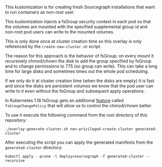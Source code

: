 This kustomization is for creating fresh Sourcegraph installations that want to run containers as non-root user.

This kustomization injects a fsGroup security context in each pod so that the volumes are mounted with the
specified supplemental group id and non-root pod users can write to the mounted volumes.

This is only done once at cluster creation time so this overlay is only referenced by the `create-new-cluster.sh`
script.

The reason for this approach is the behavior of fsGroup: on every mount it recursively chmod/chown the disk to add
the group specified by fsGroup and to change permissions to 775 (so group can write). This can take a long time for
large disks and sometimes times out the whole pod scheduling.

If we only do it at cluster creation time (when the disks are empty) it is fast and since the disks are persistent
volumes we know that the pod user can write to it even without the fsGroup and subsequent apply operations.

In Kubernetes 1.18 fsGroup gets an additional [feature](https://kubernetes.io/docs/tasks/configure-pod-container/security-context/#configure-volume-permission-and-ownership-change-policy-for-pods)
called `fsGroupChangePolicy` that will allow us to control the chmod/chown better. 

To use it execute the following command from the root directory of this repository:

```shell script
./overlay-generate-cluster.sh non-privileged-create-cluster generated-cluster
```

After executing the script you can apply the generated manifests from the `generated-cluster` directory:

```shell script
kubectl apply --prune -l deploy=sourcegraph -f generated-cluster --recursive
```
